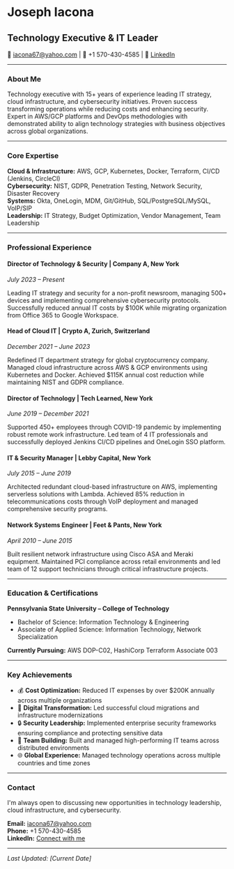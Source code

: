 # Joseph Iacona
## Technology Executive & IT Leader

📧 iacona67@yahoo.com | 📱 +1 570-430-4585 | 💼 [LinkedIn](your-linkedin-url)

---

### About Me

Technology executive with 15+ years of experience leading IT strategy, cloud infrastructure, and cybersecurity initiatives. Proven success transforming operations while reducing costs and enhancing security. Expert in AWS/GCP platforms and DevOps methodologies with demonstrated ability to align technology strategies with business objectives across global organizations.

---

### Core Expertise

**Cloud & Infrastructure:** AWS, GCP, Kubernetes, Docker, Terraform, CI/CD (Jenkins, CircleCI)  
**Cybersecurity:** NIST, GDPR, Penetration Testing, Network Security, Disaster Recovery  
**Systems:** Okta, OneLogin, MDM, Git/GitHub, SQL/PostgreSQL/MySQL, VoIP/SIP  
**Leadership:** IT Strategy, Budget Optimization, Vendor Management, Team Leadership

---

### Professional Experience

#### **Director of Technology & Security** | Company A, New York
*July 2023 – Present*

Leading IT strategy and security for a non-profit newsroom, managing 500+ devices and implementing comprehensive cybersecurity protocols. Successfully reduced annual IT costs by $100K while migrating organization from Office 365 to Google Workspace.

#### **Head of Cloud IT** | Crypto A, Zurich, Switzerland  
*December 2021 – June 2023*

Redefined IT department strategy for global cryptocurrency company. Managed cloud infrastructure across AWS & GCP environments using Kubernetes and Docker. Achieved $115K annual cost reduction while maintaining NIST and GDPR compliance.

#### **Director of Technology** | Tech Learned, New York  
*June 2019 – December 2021*

Supported 450+ employees through COVID-19 pandemic by implementing robust remote work infrastructure. Led team of 4 IT professionals and successfully deployed Jenkins CI/CD pipelines and OneLogin SSO platform.

#### **IT & Security Manager** | Lebby Capital, New York  
*July 2015 – June 2019*

Architected redundant cloud-based infrastructure on AWS, implementing serverless solutions with Lambda. Achieved 85% reduction in telecommunications costs through VoIP deployment and managed comprehensive security programs.

#### **Network Systems Engineer** | Feet & Pants, New York  
*April 2010 – June 2015*

Built resilient network infrastructure using Cisco ASA and Meraki equipment. Maintained PCI compliance across retail environments and led team of 12 support technicians through critical infrastructure projects.

---

### Education & Certifications

**Pennsylvania State University – College of Technology**  
- Bachelor of Science: Information Technology & Engineering  
- Associate of Applied Science: Information Technology, Network Specialization

**Currently Pursuing:** AWS DOP-C02, HashiCorp Terraform Associate 003

---

### Key Achievements

- 💰 **Cost Optimization:** Reduced IT expenses by over $200K annually across multiple organizations
- 🚀 **Digital Transformation:** Led successful cloud migrations and infrastructure modernizations
- 🔒 **Security Leadership:** Implemented enterprise security frameworks ensuring compliance and protecting sensitive data
- 👥 **Team Building:** Built and managed high-performing IT teams across distributed environments
- 🌐 **Global Experience:** Managed technology operations across multiple countries and time zones

---

### Contact

I'm always open to discussing new opportunities in technology leadership, cloud infrastructure, and cybersecurity.

**Email:** iacona67@yahoo.com  
**Phone:** +1 570-430-4585  
**LinkedIn:** [Connect with me](your-linkedin-url)

---

*Last Updated: [Current Date]*
